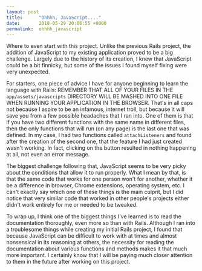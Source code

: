 ```yaml
---
layout: post
title:      "Ohhhh, JavaScript...."
date:       2018-05-29 20:06:55 +0000
permalink:  ohhhh_javascript
---
```



Where to even start with this project. Unlike the previous Rails project, the addition of JavaScript to my existing application proved to be a big challenge. Largely due to the history of its creation, I knew that JavaScript could be a bit finnicky, but some of the issues I found myself fixing were very unexpected.

For starters, one piece of advice I have for anyone beginning to learn the language with Rails: REMEMBER THAT ALL OF YOUR FILES IN THE `app/assets/javascripts` DIRECTORY WILL BE MASHED INTO ONE FILE WHEN RUNNING YOUR APPLICATION IN THE BROWSER. That's in all caps not because I aspire to be an infamous, internet troll, but because it will save you from a few possible headaches that I ran into. One of them is that if you have two different functions with the same name in different files, then the only functions that will run (on any page) is the last one that was defined. In my case, I had two functions called `attachListeners` and found after the creation of the second one, that the feature I had just created wasn't working. In fact, clicking on the button resulted in nothing happening at all, not even an error message. 

The biggest challenge following that, JavaScript seems to be very picky about the conditions that allow it to run properly. What I mean by that, is that the same code that works for one person won't for another, whether it be a difference in browser, Chrome extensions, operating system, etc. I can't exactly say which one of these things is the main culprit, but I did notice that very similar code that worked in other people's projects either didn't work entirely for me or needed to be tweaked. 

To wrap up, I think one of the biggest things I've learned is to read the documentation thoroughly, even more so than with Rails. Although I ran into a troublesome things while creating my initial Rails project, I found that because JavaScript can be difficult to work with at times and almost nonsensical in its reasoning at others, the necessity for reading the documentation about various functions and methods makes it that much more important. I certainly know that I will be paying much closer attention to them in the future after working on this project.
